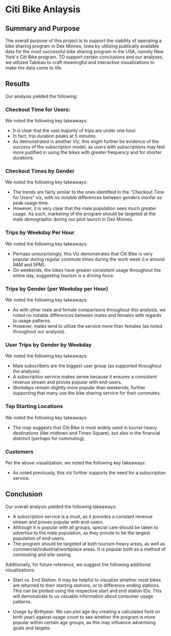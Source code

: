 # Citi Bike Anlaysis

## Summary and Purpose

The overall purpose of this project is to support the viability of operating a bike sharing program in Des Moines, Iowa by utilizing publically available data for the most successful bike sharing program in the USA, namely New York's Citi Bike program. TO support certain conclusions and our analyses, we utilized Tableau to craft meaningful and interactive visualizations to make the data come to life.

## Results

Our analysis yielded the following:

### Checkout Time for Users:

We noted the following key takeaways:

- It is clear that the vast majority of trips are under one hour. 
- In fact, trip duration peaks at 5 minutes.
- As demonstrated in another Viz, this might further be evidence of the success of the subscription model, as users with subscriptions may feel more justified in using the bikes with greater frequency and for shorter durations.

### Checkout Times by Gender

We noted the following key takeaways:

- The trends are fairly similar to the ones identifeid in the "Checkout Time for Users" viz, with no notable differences between genders insofar as peak usage time.
- However, it is very clear that the male population sees much greater usage. As such, marketing of the program should be targeted at the male demographic during our pilot launch in Des Moines.

### Trips by Weekday Per Hour

We noted the following key takeaways:

- Perhaps unsurprisingly, this Viz demonstrates that Citi Bike is very popular during regular commute times during the work week (i.e around 9AM and 5PM).
- On weekends, the bikes have greater consistent usage throughout the entire day, suggesting tourism is a driving force.

### Trips by Gender (per Weekday per Hour)

We noted the following key takeaways:

- As with other male and female comparisons throughout this analysis, we noted no notable differences between males and females with regards to usage patterns.
- However, males tend to utilize the service more than females (as noted throughout our analysis).

### User Trips by Gender by Weekday

We noted the following key takeaways:

- Male subscribers are the biggest user group (as supported throughout the analysis). 
- A subscription service makes sense because it ensures a consistent revenue stream and proves popular with end-users.
- Workdays remain slightly more popular than weekends, further supporting that many use the bike sharing service for their commutes.

### Top Starting Locations

We noted the following key takeaways:

- The map suggests that Citi Bike is most widely used in tourist-heavy destinations (like midtown and Times Square), but also in the financial distrinct (perhaps for commuting).

### Customers

Per the above visualization, we noted the following key takeaways:

- As noted previously, this viz further supports the need for a subscription service.

## Conclusion

Our overall analysis yielded the following takeaways:

- A subscription service is a must, as it provides a constant revenue stream and proves popular with end-users.
- Although it is popular with all groups, special care should be taken to advertise to the male population, as they provde to be the largest population of end-users.
- The program should be targeted at both tourism-heavy areas, as well as commercial/industrial/workplace areas. It is popular both as a method of commuting and site-seeing.

Additionally, for future reference, we suggest the following additional visualizations:

- Start vs. End Station: It may be helpful to visualize whether most bikes are returned to their starting stations, or to difference ending stations. This can be plotted using the respective start and end station IDs. This will demonstrate to us valuable information about consumer usage patterns.

- Usage by Birthyear: We can plot age (by creating a calculated field on birth year) against usage count to see whether the program is more popular within certain age groups, as this may influence advertising goals and targets. 
